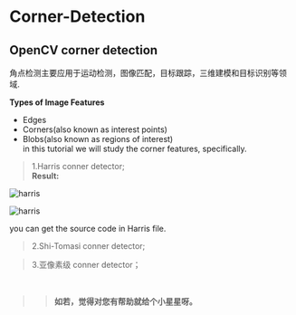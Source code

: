 # Corner-Detection
## OpenCV corner detection
角点检测主要应用于运动检测，图像匹配，目标跟踪，三维建模和目标识别等领域. 

**Types of Image Features**    
* Edges    
* Corners(also known as interest points)    
* Blobs(also known as regions of interest)    
in this tutorial we will study the corner features, specifically.

>1.Harris conner detector;    
**Result:**    

![harris](http://ow9372wwb.bkt.clouddn.com/harris2.PNG)    

![harris](http://ow9372wwb.bkt.clouddn.com/harris1.PNG)    

you can get the source code in Harris file.

>2.Shi-Tomasi conner detector;    

>3.亚像素级 conner detector；
    
    
>>**如若，觉得对您有帮助就给个小星星呀。**
